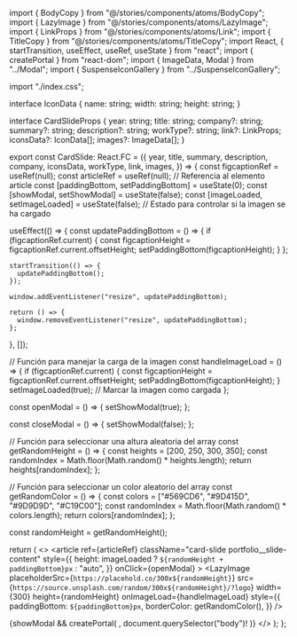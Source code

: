 import { BodyCopy } from "@/stories/components/atoms/BodyCopy";
import { LazyImage } from "@/stories/components/atoms/LazyImage";
import { LinkProps } from "@/stories/components/atoms/Link";
import { TitleCopy } from "@/stories/components/atoms/TitleCopy";
import React, { startTransition, useEffect, useRef, useState } from "react";
import { createPortal } from "react-dom";
import { ImageData, Modal } from "../Modal";
import { SuspenseIconGallery } from "../SuspenseIconGallery";

import "./index.css";

interface IconData {
  name: string;
  width: string;
  height: string;
}

interface CardSlideProps {
  year: string;
  title: string;
  company?: string;
  summary?: string;
  description?: string;
  workType?: string;
  link?: LinkProps;
  iconsData?: IconData[];
  images?: ImageData[];
}

export const CardSlide: React.FC<CardSlideProps> = ({
  year,
  title,
  summary,
  description,
  company,
  iconsData,
  workType,
  link,
  images,
}) => {
  const figcaptionRef = useRef<HTMLDivElement>(null);
  const articleRef = useRef<HTMLDivElement>(null); // Referencia al elemento article
  const [paddingBottom, setPaddingBottom] = useState(0);
  const [showModal, setShowModal] = useState(false);
  const [imageLoaded, setImageLoaded] = useState(false); // Estado para controlar si la imagen se ha cargado

  useEffect(() => {
    const updatePaddingBottom = () => {
      if (figcaptionRef.current) {
        const figcaptionHeight = figcaptionRef.current.offsetHeight;
        setPaddingBottom(figcaptionHeight);
      }
    };

    startTransition(() => {
      updatePaddingBottom();
    });

    window.addEventListener("resize", updatePaddingBottom);

    return () => {
      window.removeEventListener("resize", updatePaddingBottom);
    };
  }, []);

  // Función para manejar la carga de la imagen
  const handleImageLoad = () => {
    if (figcaptionRef.current) {
      const figcaptionHeight = figcaptionRef.current.offsetHeight;
      setPaddingBottom(figcaptionHeight);
    }
    setImageLoaded(true); // Marcar la imagen como cargada
  };

  const openModal = () => {
    setShowModal(true);
  };

  const closeModal = () => {
    setShowModal(false);
  };

  // Función para seleccionar una altura aleatoria del array
  const getRandomHeight = () => {
    const heights = [200, 250, 300, 350];
    const randomIndex = Math.floor(Math.random() * heights.length);
    return heights[randomIndex];
  };

  // Función para seleccionar un color aleatorio del array
  const getRandomColor = () => {
    const colors = ["#569CD6", "#9D415D", "#9D9D9D", "#C19C00"];
    const randomIndex = Math.floor(Math.random() * colors.length);
    return colors[randomIndex];
  };

  const randomHeight = getRandomHeight();

  return (
    <>
      <article
        ref={articleRef}
        className="card-slide portfolio__slide-content"
        style={{
          height: imageLoaded ? `${randomHeight + paddingBottom}px` : "auto",
        }}
        onClick={openModal}
      >
        <LazyImage
          placeholderSrc={`https://placehold.co/300x${randomHeight}`}
          src={`https://source.unsplash.com/random/300x${randomHeight}/?logo`}
          width={300}
          height={randomHeight}
          onImageLoad={handleImageLoad}
          style={{
            paddingBottom: `${paddingBottom}px`,
            borderColor: getRandomColor(),
          }}
        />
        <div className="card-meta w-80" ref={figcaptionRef}>
          <div className="card-meta__date-wrapper">
            <BodyCopy
              tag="span"
              text={year}
              size="sm"
              mods="relative bg-gray-50 text-gray-950 px-2 py-1 rounded z-10 opacity-50 date-wrapper"
            />
          </div>
          <TitleCopy
            text={title}
            as="h4"
            align="center"
            mods="dark:text-white text-xl mb-0 uppercase py-4 bg:white"
          />
          <BodyCopy
            tag="p"
            text={summary}
            mods="dark:text-white mb-4 px-8"
            align="center"
          />
          <div className="card-slide__icons-wrapper text-xl mb-4 px-12">
            <SuspenseIconGallery iconsData={iconsData} />
          </div>
        </div>
      </article>
      {showModal &&
        createPortal(
          <Modal
            title={title}
            company={company}
            year={year}
            description={description}
            images={images}
            workType={workType}
            link={link}
            onClose={closeModal}
          />,
          document.querySelector("body")!
        )}
    </>
  );
};
